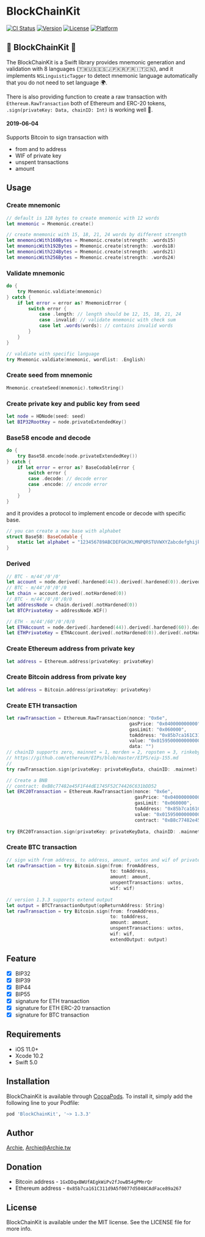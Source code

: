 # BlockChainKit

[![CI Status](https://img.shields.io/travis/Archie/BlockChainKit.svg?style=flat)](https://travis-ci.org/Archie/BlockChainKit)
[![Version](https://img.shields.io/cocoapods/v/BlockChainKit.svg?style=flat)](https://cocoapods.org/pods/BlockChainKit)
[![License](https://img.shields.io/cocoapods/l/BlockChainKit.svg?style=flat)](https://cocoapods.org/pods/BlockChainKit)
[![Platform](https://img.shields.io/cocoapods/p/BlockChainKit.svg?style=flat)](https://cocoapods.org/pods/BlockChainKit)

## 🔏 BlockChainKit 🔏
The BlockChainKit is a Swift library provides mnemonic generation and validation with 8 languages (🇹🇼🇺🇸🇪🇸🇯🇵🇰🇷🇫🇷🇮🇹🇨🇳), 
and it implements `NSLinguisticTagger` to detect mnemonic language automatically that you do not need to set language 🌍.

There is also providing function to create a raw transaction with `Ethereum.RawTransaction` both of Ethereum and ERC-20 tokens,
`.sign(privateKey: Data, chainID: Int)` is working well 💪.

#### 2019-06-04
Supports Bitcoin to sign transaction with 
- from and to address
- WIF of private key
- unspent transactions
- amount

## Usage

### Create mnemonic
```swift
// default is 128 bytes to create mnemonic with 12 words 
let mnemonic = Mnemonic.create()

// create mnemonic with 15, 18, 21, 24 words by different strength
let mnemonicWith160Bytes = Mnemonic.create(strength: .words15)
let mnemonicWith192Bytes = Mnemonic.create(strength: .words18)
let mnemonicWith224Bytes = Mnemonic.create(strength: .words21)
let mnemonicWith256Bytes = Mnemonic.create(strength: .words24)
```

### Validate mnemonic
```swift
do {
    try Mnemonic.valdiate(mnemonic)
} catch {
    if let error = error as? MnemonicError {
        switch error {
            case .length: // length should be 12, 15, 18, 21, 24
            case .invalid: // validate mnemonic with check sum
            case let .words(words): // contains invalid words
        }
    }
}

// valdiate with specific language
try Mnemonic.valdiate(mnemonic, wordlist: .English)
```

### Create seed from mnemonic
```swift
Mnemonic.createSeed(mnemonic).toHexString()
```

### Create private key and public key from seed
```swift
let node = HDNode(seed: seed)
let BIP32RootKey = node.privateExtendedKey()
```

### Base58 encode and decode
```swift
do {
    try Base58.encode(node.privateExtendedKey())
} catch {
    if let error = error as? BaseCodableError {
        switch error {
        case .decode: // decode error
        case .encode: // encode error
        }
    }
}
```

and it provides a protocol to implement encode or decode with specific base.

```swift
// you can create a new base with alphabet
struct Base58: BaseCodable {
    static let alphabet = "123456789ABCDEFGHJKLMNPQRSTUVWXYZabcdefghijkmnopqrstuvwxyz"
}
```

### Derived
```swift
// BTC - m/44'/0'/0'
let account = node.derived(.hardened(44)).derived(.hardened(0)).derived(.hardened(0))
// BTC - m/44'/0'/0'/0
let chain = account.derived(.notHardened(0))
// BTC - m/44'/0'/0'/0/0
let addressNode = chain.derived(.notHardened(0))
let BTCPrivateKey = addressNode.WIF() 

// ETH - m/44'/60'/0'/0/0
let ETHAccount = node.derived(.hardened(44)).derived(.hardened(60)).derived(.hardened(0))
let ETHPrivateKey = ETHAccount.derived(.notHardened(0)).derived(.notHardened(0)).ethPrivateKey
```

### Create Ethereum address from private key
```swift
let address = Ethereum.address(privateKey: privateKey)
```

### Create Bitcoin address from private key
```swift
let address = Bitcoin.address(privateKey: privateKey)
```

### Create ETH transaction
```swift
let rawTransaction = Ethereum.RawTransaction(nonce: "0x6e",
                                             gasPrice: "0x040000000000",
                                             gasLimit: "0x060000",
                                             toAddress: "0x85b7ca161C311d9A5f0077d5048CAdFace89a267",
                                             value: "0x015950000000000000000000",
                                             data: "")
// chainID supports zero, mainnet = 1, morden = 2, ropsten = 3, rinkeby = 4, goerli = 5, kovan = 42
// https://github.com/ethereum/EIPs/blob/master/EIPS/eip-155.md
//
try rawTransaction.sign(privateKey: privateKeyData, chainID: .mainnet)

// Create a BNB
// contract: 0xB8c77482e45F1F44dE1745F52C74426C631bDD52
let ERC20Transaction = Ethereum.RawTransaction(nonce: "0x6e",
                                               gasPrice: "0x040000000000",
                                               gasLimit: "0x060000",
                                               toAddress: "0x85b7ca161C311d9A5f0077d5048CAdFace89a267",
                                               value: "0x015950000000000000000000",
                                               contract: "0xB8c77482e45F1F44dE1745F52C74426C631bDD52")
                                               
try ERC20Transaction.sign(privateKey: privateKeyData, chainID: .mainnet)
```

### Create BTC transaction
```swift
// sign with from address, to address, amount, uxtos and wif of private key
let rawTransaction = try Bitcoin.sign(from: fromAddress,
                                      to: toAddress,
                                      amount: amount,
                                      unspentTransactions: uxtos,
                                      wif: wif)        
                                      
// version 1.3.3 supports extend output
let output = BTCTransactionOutput(opReturnAddress: String)
let rawTransaction = try Bitcoin.sign(from: fromAddress,
                                      to: toAddress,
                                      amount: amount,
                                      unspentTransactions: uxtos,
                                      wif: wif,
                                      extendOutput: output)
```

## Feature

- [x] BIP32
- [x] BIP39
- [x] BIP44
- [x] BIP55
- [x] signature for ETH transaction
- [x] signature for ETH ERC-20 transaction
- [x] signature for BTC transaction

## Requirements

- iOS 11.0+
- Xcode 10.2
- Swift 5.0

## Installation

BlockChainKit is available through [CocoaPods](https://cocoapods.org). To install
it, simply add the following line to your Podfile:

```ruby
pod 'BlockChainKit', '~> 1.3.3'
```

## Author

[Archie](https://twitter.com/ChangArchie), Archie@Archie.tw

## Donation

- Bitcoin address - `1GxDDqxBWUfAEgkWiPv2fJowB54gPMnrQr`
- Ethereum address - `0x85b7ca161C311d9A5f0077d5048CAdFace89a267`

## License

BlockChainKit is available under the MIT license. See the LICENSE file for more info.
